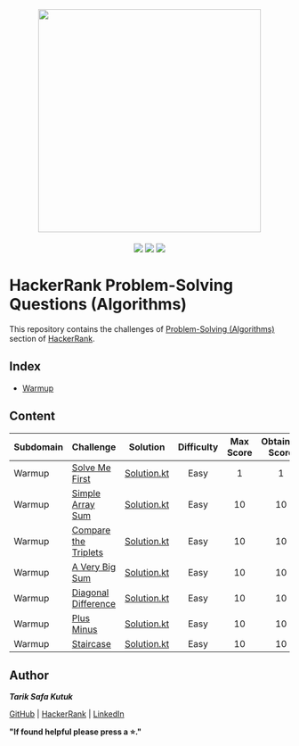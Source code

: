 <div style='float: center; text-align: center; margin-bottom: 20px' align="center">
  <a href='https://www.hackerrank.com/tariksafakutuk' target="_blank">
  <img width="400px" src="https://blog.hackerrank.com/wp-content/uploads/2017/04/logo_HRwordmark2700x670_2-1.png" />
  </a>
</div>

<p align="center">
	<img src="https://img.shields.io/badge/Problems%20Solved-7-brightgreen.svg">
	<img src="https://img.shields.io/badge/Score-61-yellow.svg">
	<img src="https://img.shields.io/badge/Language-Kotlin-blue.svg">
</p>


# HackerRank Problem-Solving Questions (Algorithms)

This repository contains the challenges of [Problem-Solving (Algorithms)](https://www.hackerrank.com/domains/algorithms) section of [HackerRank](https://www.hackerrank.com).


## Index
- [Warmup](https://github.com/tariksafakutuk/HackerRank-Problem-Solving-Algorithms/tree/master/src/main/kotlin/warmup)


## Content
| Subdomain | Challenge | Solution | Difficulty | Max Score | Obtained Score | 
|:----------|:----------|:--------:|:----------:|:---------:|:--------------:|
| Warmup    | [Solve Me First](https://www.hackerrank.com/challenges/solve-me-first/problem) | [Solution.kt](https://github.com/tariksafakutuk/HackerRank-Problem-Solving-Algorithms/blob/master/src/main/kotlin/warmup/solveMeFirst/Solution.kt) | Easy | 1 | 1 |
| Warmup    | [Simple Array Sum](https://www.hackerrank.com/challenges/simple-array-sum/problem) | [Solution.kt](https://github.com/tariksafakutuk/HackerRank-Problem-Solving-Algorithms/blob/master/src/main/kotlin/warmup/simpleArraySum/Solution.kt) | Easy | 10 | 10 |
| Warmup    | [Compare the Triplets](https://www.hackerrank.com/challenges/compare-the-triplets/problem) | [Solution.kt](https://github.com/tariksafakutuk/HackerRank-Problem-Solving-Algorithms/blob/master/src/main/kotlin/warmup/compareTriplets/Solution.kt) | Easy | 10 | 10 |
| Warmup    | [A Very Big Sum](https://www.hackerrank.com/challenges/a-very-big-sum/problem) | [Solution.kt](https://github.com/tariksafakutuk/HackerRank-Problem-Solving-Algorithms/blob/master/src/main/kotlin/warmup/aVeryBigSum/Solution.kt) | Easy | 10 | 10 |
| Warmup    | [Diagonal Difference](https://www.hackerrank.com/challenges/diagonal-difference/problem) | [Solution.kt](https://github.com/tariksafakutuk/HackerRank-Problem-Solving-Algorithms/blob/master/src/main/kotlin/warmup/diagonalDifference/Solution.kt) | Easy | 10 | 10 |
| Warmup    | [Plus Minus](https://www.hackerrank.com/challenges/plus-minus/problem) | [Solution.kt](https://github.com/tariksafakutuk/HackerRank-Problem-Solving-Algorithms/blob/master/src/main/kotlin/warmup/plusMinus/Solution.kt) | Easy | 10 | 10 |
| Warmup    | [Staircase](https://www.hackerrank.com/challenges/staircase/problem) | [Solution.kt](https://github.com/tariksafakutuk/HackerRank-Problem-Solving-Algorithms/blob/master/src/main/kotlin/warmup/staircase/Solution.kt) | Easy | 10 | 10 |


## Author
***Tarik Safa Kutuk***

[GitHub](https://github.com/tariksafakutuk/) | [HackerRank](https://www.hackerrank.com/tariksafakutuk) | [LinkedIn](https://www.linkedin.com/in/tariksafakutuk/)

**"If found helpful please press a ⭐."**